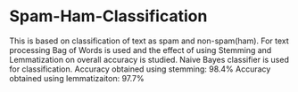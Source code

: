 # Spam-Ham-Classification

This is based on classification of text as spam and non-spam(ham). For text processing Bag of Words is used and the effect of using Stemming and Lemmatization on overall accuracy is studied. Naive Bayes classifier is used for classification.
Accuracy obtained using stemming: 98.4%
Accuracy obtained using lemmatizaiton: 97.7%
